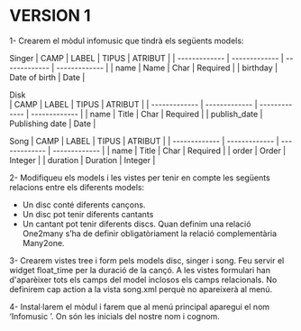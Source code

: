 # VERSION 1

1- Crearem el mòdul infomusic que tindrà els següents models:

Singer
| CAMP | LABEL | TIPUS | ATRIBUT |
| ------------- | ------------- | ------------- | ------------- |
| name  | Name  | Char | Required |
| birthday  | Date of birth  | Date |


Disk	
| CAMP | LABEL | TIPUS | ATRIBUT |
| ------------- | ------------- | ------------- | ------------- |
| name  | Title  | Char | Required |
| publish_date  | Publishing date  | Date |


Song
| CAMP | LABEL | TIPUS | ATRIBUT |
| ------------- | ------------- | ------------- | ------------- |
| name  | Title  | Char | Required |
| order  | Order  | Integer |
| duration | Duration | Integer |



  
2- Modifiqueu els models i les vistes per tenir en compte les següents relacions entre els diferents models:
- Un disc conté diferents cançons. 
- Un disc pot tenir diferents cantants
- Un cantant pot tenir diferents discs.
Quan definim una relació One2many s’ha de definir obligatòriament la relació complementària Many2one. 


3- Crearem vistes tree i form pels models disc, singer i song. Feu servir el widget float_time per la duració de la cançó.
A les vistes formulari han d'aparèixer tots els camps del model inclosos els camps relacionals.
No definirem cap action a la vista song.xml perquè no apareixerà al menú.

4- Instal·larem el mòdul i farem que al menú principal aparegui el nom ‘Infomusic <NC>’. On <NC> són les inicials del nostre nom i cognom.

